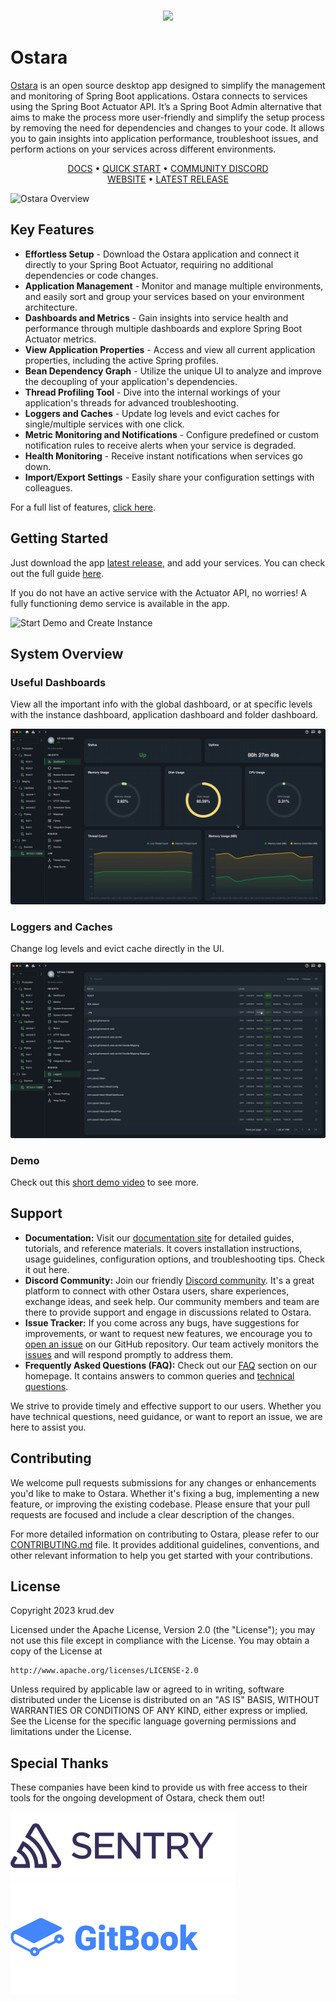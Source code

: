 <br/>

<p align="center">
    <a href="https://ostara.dev/">
      <img src="https://github.com/krud-dev/ostara/blob/master/app/assets/logo.png?raw=true" width='300'>
    </a>
</p>

# Ostara

[Ostara](https://ostara.dev/) is an open source desktop app designed to simplify the management and monitoring of Spring Boot applications. Ostara connects to services using the Spring Boot Actuator API. It’s a Spring Boot Admin alternative that aims to make the process more user-friendly and simplify the setup process by removing the need for dependencies and changes to your code. It allows you to gain insights into application performance, troubleshoot issues, and perform actions on your services across different environments.

<p align="center">
    <a href="https://docs.ostara.dev/">DOCS</a> • 
    <a href="https://docs.ostara.dev/getting-started/quick-start">QUICK START</a> • 
    <a href="https://discord.gg/VJ82fuSYxd">COMMUNITY DISCORD</a>
    <br/>
    <a href="https://ostara.dev">WEBSITE</a>  •
    <a href="https://github.com/krud-dev/ostara/releases/latest">LATEST RELEASE</a>
</p>

![Ostara Overview](https://media.tenor.com/sQXkvagqfWYAAAAM/lol-funny-memes.gif)

## Key Features
* **Effortless Setup** - Download the Ostara application and connect it directly to your Spring Boot Actuator, requiring no additional dependencies or code changes.
* **Application Management** - Monitor and manage multiple environments, and easily sort and group your services based on your environment architecture.
* **Dashboards and Metrics** - Gain insights into service health and performance through multiple dashboards and explore Spring Boot Actuator metrics.
* **View Application Properties** - Access and view all current application properties, including the active Spring profiles.
* **Bean Dependency Graph** - Utilize the unique UI to analyze and improve the decoupling of your application's dependencies.
* **Thread Profiling Tool** - Dive into the internal workings of your application's threads for advanced troubleshooting.
* **Loggers and Caches** - Update log levels and evict caches for single/multiple services with one click.
* **Metric Monitoring and Notifications** - Configure predefined or custom notification rules to receive alerts when your service is degraded.
* **Health Monitoring** - Receive instant notifications when services go down.
* **Import/Export Settings** - Easily share your configuration settings with colleagues.

For a full list of features, [click here](https://docs.ostara.dev/features/abilities).

## Getting Started

Just download the app [latest release](https://github.com/krud-dev/ostara/releases/latest), and add your services. You can check out the full guide [here](https://docs.ostara.dev/getting-started/quick-start).

If you do not have an active service with the Actuator API, no worries! A fully functioning demo service is available in the app.

![Start Demo and Create Instance](./.github/assets/gifs/create-instance.gif)

## System Overview

### Useful Dashboards
View all the important info with the global dashboard, or at specific levels with the instance dashboard, application dashboard and folder dashboard.

![Dashboards](./.github/assets/gifs/dashboards.gif)

### Loggers and Caches
Change log levels and evict cache directly in the UI.

![Loggers and Caches](./.github/assets/gifs/loggers-and-caches.gif)

### Demo
Check out this [short demo video](https://www.youtube.com/embed/5KoHNPjBnUk) to see more.

## Support

* **Documentation:** Visit our [documentation site](https://docs.ostara.dev/) for detailed guides, tutorials, and reference materials. It covers installation instructions, usage guidelines, configuration options, and troubleshooting tips. Check it out here.
* **Discord Community:** Join our friendly [Discord community](https://discord.gg/VJ82fuSYxd). It's a great platform to connect with other Ostara users, share experiences, exchange ideas, and seek help. Our community members and team are there to provide support and engage in discussions related to Ostara.
* **Issue Tracker:** If you come across any bugs, have suggestions for improvements, or want to request new features, we encourage you to [open an issue](https://github.com/krud-dev/ostara/issues/new/choose) on our GitHub repository. Our team actively monitors the [issues](https://github.com/krud-dev/ostara/issues) and will respond promptly to address them.
* **Frequently Asked Questions (FAQ):** Check out our [FAQ](https://ostara.dev#faq) section on our homepage. It contains answers to common queries and [technical questions](https://ostara.dev#technical-questions).

We strive to provide timely and effective support to our users. Whether you have technical questions, need guidance, or want to report an issue, we are here to assist you.

## Contributing

We welcome pull requests submissions for any changes or enhancements you'd like to make to Ostara. Whether it's fixing a bug, implementing a new feature, or improving the existing codebase. Please ensure that your pull requests are focused and include a clear description of the changes.

For more detailed information on contributing to Ostara, please refer to our [CONTRIBUTING.md](CONTRIBUTING.md) file. It provides additional guidelines, conventions, and other relevant information to help you get started with your contributions.

## License

Copyright 2023 krud.dev

Licensed under the Apache License, Version 2.0 (the "License");
you may not use this file except in compliance with the License.
You may obtain a copy of the License at

    http://www.apache.org/licenses/LICENSE-2.0

Unless required by applicable law or agreed to in writing, software
distributed under the License is distributed on an "AS IS" BASIS,
WITHOUT WARRANTIES OR CONDITIONS OF ANY KIND, either express or implied.
See the License for the specific language governing permissions and
limitations under the License.

## Special Thanks
These companies have been kind to provide us with free access to their tools for the ongoing development of Ostara, check them out!

[![Sentry](./.github/assets/sentry.svg)](https://sentry.io)<br/>
[![Gitbook](./.github/assets/gitbook.svg)](https://www.gitbook.com/)
